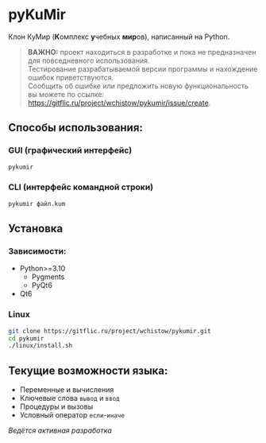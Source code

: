 # pyKuMir

Клон КуМир (**К**омплекс **у**чебных **мир**ов), написанный на Python.

> **ВАЖНО:** проект находиться в разработке и пока не предназначен для повседневного использования.\
> Тестирование разрабатываемой версии программы и нахождение ошибок приветствуются.\
> Сообщить об ошибке или предложить новую функциональность вы можете по ссылке: <https://gitflic.ru/project/wchistow/pykumir/issue/create>.

## Способы использования:

### GUI (графический интерфейс)

```sh
pykumir
```

### CLI (интерфейс командной строки)

```sh
pykumir файл.kum
```

## Установка

### Зависимости:

+ Python>=3.10
   + Pygments
   + PyQt6
+ Qt6

### Linux

```sh
git clone https://gitflic.ru/project/wchistow/pykumir.git
cd pykumir
./linux/install.sh
```

## Текущие возможности языка:

 + Переменные и вычисления
 + Ключевые слова `вывод` и `ввод`
 + Процедуры и вызовы
 + Условный оператор `если`-`иначе`

*Ведётся активная разработка*
